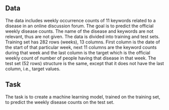 
## Data
The data includes weekly occurrence counts of 11 keywords related to a disease
in an online discussion forum. The goal is to predict the official weekly disease
counts. The name of the disease and keywords are not relevant, thus are not
given.
The data is divided into training and test sets.
Training set has 282 rows (weeks), 13 columns. First column is the date of the
start of that particular week, next 11 columns are the keyword counts during
that week and the last column is the target which is the official weekly count of
number of people having that disease in that week.
The test set (52 rows) structure is the same, except that it does not have the
last column, i.e., target values.

## Task

The task is to create a machine learning model, trained on the training set, to
predict the weekly disease counts on the test set.
